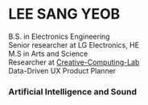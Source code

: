 # LEE SANG YEOB

B.S. in Electronics Engineering  
Senior researcher at LG Electronics, HE  
M.S in Arts and Science  
Researcher at [Creative-Computing-Lab](https://www.creative-computing.org/)  
Data-Driven UX Product Planner  
  
### Artificial Intelligence and Sound  
<!--
**hantaeha/hantaeha** is a ✨ _special_ ✨ repository because its `README.md` (this file) appears on your GitHub profile.

Here are some ideas to get you started:

- 🔭 I’m currently working on ...
- 🌱 I’m currently learning ...
- 👯 I’m looking to collaborate on ...
- 🤔 I’m looking for help with ...
- 💬 Ask me about ...
- 📫 How to reach me: ...
- 😄 Pronouns: ...
- ⚡ Fun fact: ...
-->
